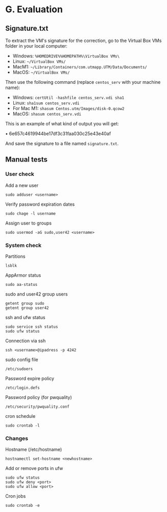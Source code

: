 # G. Evaluation

## Signature.txt

To extract the VM's signature for the correction, go to the Virtual Box VMs folder in your local computer:

- Windows: `%HOMEDRIVE%%HOMEPATH%\VirtualBox VMs\`
- Linux: `~/VirtualBox VMs/`
- MacM1: `~/Library/Containers/com.utmapp.UTM/Data/Documents/`
- MacOS: `~/VirtualBox VMs/`

Then use the following command (replace `centos_serv` with your machine name):

- Windows: `certUtil -hashfile centos_serv.vdi sha1`
- Linux: `sha1sum centos_serv.vdi`
- For Mac M1: `shasum Centos.utm/Images/disk-0.qcow2`
- MacOS: `shasum centos_serv.vdi`

This is an example of what kind of output you will get:

• 6e657c4619944be17df3c31faa030c25e43e40af

And save the signature to a file named `signature.txt`.

## Manual tests

### User check

Add a new user

```shell
sudo adduser <username>
```

Verify password expiration dates

```shell
sudo chage -l username
```

Assign user to groups

```shell
sudo usermod -aG sudo,user42 <username>
```

### System check

Partitions

```shell
lsblk
```

AppArmor status

```shell
sudo aa-status
```

sudo and user42 group users

```shell
getent group sudo
getent group user42
```

ssh and ufw status

```shell
sudo service ssh status
sudo ufw status
```

Connection via ssh

```shell
ssh <username>@ipadress -p 4242
```

sudo config file

```shell
/etc/sudoers
```

Password expire policy

```shell
/etc/login.defs
```

Password policy (for pwquality)

```shell
/etc/security/pwquality.conf
```

cron schedule

```shell
sudo crontab -l
```

### Changes

Hostname (/etc/hostname)

```shell
hostnamectl set-hostname <newhostname>
```

Add or remove ports in ufw

```shell
sudo ufw status
sudo ufw deny <port>
sudo ufw allow <port>
```

Cron jobs

```shell
sudo crontab -e
```
